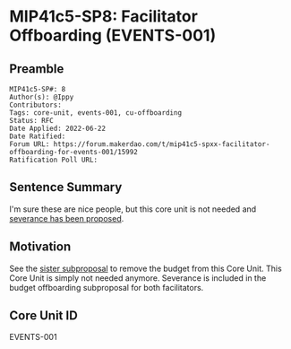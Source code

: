 # MIP41c5-SP8: Facilitator Offboarding (EVENTS-001)

## Preamble

```
MIP41c5-SP#: 8
Author(s): @Ippy
Contributors:
Tags: core-unit, events-001, cu-offboarding
Status: RFC
Date Applied: 2022-06-22
Date Ratified: 
Forum URL: https://forum.makerdao.com/t/mip41c5-spxx-facilitator-offboarding-for-events-001/15992
Ratification Poll URL: 
```

## Sentence Summary

I'm sure these are nice people, but this core unit is not needed and [severance has been proposed](https://forum.makerdao.com/t/mip40c3-spxx-modify-core-unit-budget-for-events-001/15991).

## Motivation

See the [sister subproposal](https://forum.makerdao.com/t/mip40c3-spxx-modify-core-unit-budget-for-events-001/15991) to remove the budget from this Core Unit. This Core Unit is simply not needed anymore. Severance is included in the budget offboarding subproposal for both facilitators.

## Core Unit ID

EVENTS-001

